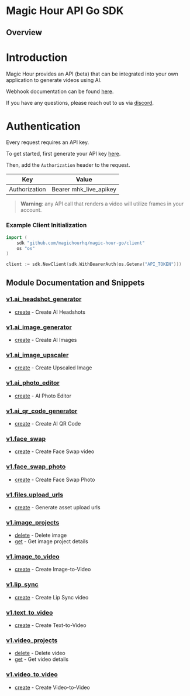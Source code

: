 
# Magic Hour API Go SDK

## Overview

# Introduction 

Magic Hour provides an API (beta) that can be integrated into your own application to generate videos using AI. 

Webhook documentation can be found [here](https://magichour.ai/docs/webhook).

If you have any questions, please reach out to us via [discord](https://discord.gg/JX5rgsZaJp).

# Authentication

Every request requires an API key.

To get started, first generate your API key [here](https://magichour.ai/settings/developer).

Then, add the `Authorization` header to the request.

| Key | Value |
|-|-|
| Authorization | Bearer mhk_live_apikey |

> **Warning**: any API call that renders a video will utilize frames in your account.


### Example Client Initialization

```go
import (
	sdk "github.com/magichourhq/magic-hour-go/client"
	os "os"
)

client := sdk.NewClient(sdk.WithBearerAuth(os.Getenv("API_TOKEN")))
```

## Module Documentation and Snippets

### [v1.ai_headshot_generator](resources/v1/ai_headshot_generator/README.md)

* [create](resources/v1/ai_headshot_generator/README.md#create) - Create AI Headshots

### [v1.ai_image_generator](resources/v1/ai_image_generator/README.md)

* [create](resources/v1/ai_image_generator/README.md#create) - Create AI Images

### [v1.ai_image_upscaler](resources/v1/ai_image_upscaler/README.md)

* [create](resources/v1/ai_image_upscaler/README.md#create) - Create Upscaled Image

### [v1.ai_photo_editor](resources/v1/ai_photo_editor/README.md)

* [create](resources/v1/ai_photo_editor/README.md#create) - AI Photo Editor

### [v1.ai_qr_code_generator](resources/v1/ai_qr_code_generator/README.md)

* [create](resources/v1/ai_qr_code_generator/README.md#create) - Create AI QR Code

### [v1.face_swap](resources/v1/face_swap/README.md)

* [create](resources/v1/face_swap/README.md#create) - Create Face Swap video

### [v1.face_swap_photo](resources/v1/face_swap_photo/README.md)

* [create](resources/v1/face_swap_photo/README.md#create) - Create Face Swap Photo

### [v1.files.upload_urls](resources/v1/files/upload_urls/README.md)

* [create](resources/v1/files/upload_urls/README.md#create) - Generate asset upload urls

### [v1.image_projects](resources/v1/image_projects/README.md)

* [delete](resources/v1/image_projects/README.md#delete) - Delete image
* [get](resources/v1/image_projects/README.md#get) - Get image project details

### [v1.image_to_video](resources/v1/image_to_video/README.md)

* [create](resources/v1/image_to_video/README.md#create) - Create Image-to-Video

### [v1.lip_sync](resources/v1/lip_sync/README.md)

* [create](resources/v1/lip_sync/README.md#create) - Create Lip Sync video

### [v1.text_to_video](resources/v1/text_to_video/README.md)

* [create](resources/v1/text_to_video/README.md#create) - Create Text-to-Video

### [v1.video_projects](resources/v1/video_projects/README.md)

* [delete](resources/v1/video_projects/README.md#delete) - Delete video
* [get](resources/v1/video_projects/README.md#get) - Get video details

### [v1.video_to_video](resources/v1/video_to_video/README.md)

* [create](resources/v1/video_to_video/README.md#create) - Create Video-to-Video

<!-- MODULE DOCS END -->
